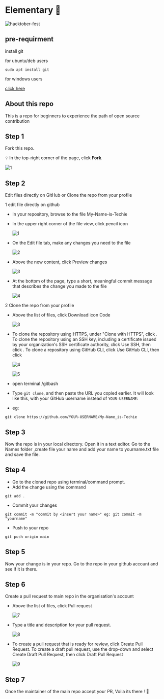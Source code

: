 # Elementary 👶

![hacktober-fest](https://user-images.githubusercontent.com/59057736/138592108-ec6e254d-e63f-4e1b-a1b8-3d1a08d42f0b.png)

## pre-requirment
install git

for ubuntu/deb users 

```
sudo apt install git
```
for windows users
 
 [click here](https://git-scm.com/downloads)
 
## About this repo 

This is a repo for beginners to experience the path of open source contribution


## Step 1

Fork this repo.

💡 In the top-right corner of the page, click **Fork**.

![1](https://docs.github.com/assets/images/help/repository/fork_button.jpg)

## Step 2 

Edit files directly on GitHub or Clone the repo from your profile 

1 edit file directly on github

 * In your repository, browse to the file My-Name-is-Techie
 * In the upper right corner of the file view, click pencil icon
  
   ![1](https://docs.github.com/assets/images/help/repository/edit-file-edit-button.png)

 * On the Edit file tab, make any changes you need to the file

 
   ![2](https://docs.github.com/assets/images/help/repository/edit-readme-light.png)
 
 * Above the new content, click Preview changes

   ![3](https://docs.github.com/assets/images/help/repository/edit-readme-preview-changes.png)

   
 * At the bottom of the page, type a short, meaningful commit message that describes the change you made to the file
 
   ![4](https://docs.github.com/assets/images/help/repository/write-commit-message-quick-pull.png)

2 Clone the repo from your profile 
  
  * Above the list of files, click Download icon Code
  
     ![3](https://docs.github.com/assets/images/help/repository/code-button.png)
   
   * To clone the repository using HTTPS, under "Clone with HTTPS", click  . To clone the repository using an SSH key, including a certificate issued by your   organization's SSH certificate authority, click Use SSH, then click . To clone a repository using GitHub CLI, click Use GitHub CLI, then click 
     
     ![4](https://docs.github.com/assets/images/help/repository/https-url-clone.png)
     
     ![5](https://docs.github.com/assets/images/help/repository/https-url-clone-cli.png)
     
   * open terminal /gitbash 
   * Type ``git clone``, and then paste the URL you copied earlier. It will look like this, with your GitHub username instead of ``YOUR-USERNAME``: 
   * eg:
    
    git clone https://github.com/YOUR-USERNAME/My-Name_is-Techie   

## Step 3

Now the repo is in your local directory. Open it in a text editor. Go to the Names folder ,create file your name and add your name to yourname.txt file and save the file.

## Step 4

- Go to the cloned repo using terminal/command prompt.
- Add the change using the command
```
git add .
```
- Commit your changes 
```
git commit -m "commit by <insert your name>" eg: git commit -m "yourname"
```
- Push to your repo
```
git push origin main
```

## Step 5

Now your change is in your repo. Go to the repo in your github account and see if it is there.

## Step 6

Create a pull request to main repo in the organisation's account

 * Above the list of files, click  Pull request
 
   ![7](https://docs.github.com/assets/images/help/pull_requests/pull-request-start-review-button.png)
  * Type a title and description for your pull request.
    
     ![8](https://docs.github.com/assets/images/help/pull_requests/pullrequest-description.png)
   
   * To create a pull request that is ready for review, click Create Pull Request. To create a draft pull request, use the drop-down and select Create Draft Pull Request, then click Draft Pull Request
     
     ![9](https://docs.github.com/assets/images/help/pull_requests/pullrequest-send.png)



## Step 7

Once the maintainer of the main repo accept your PR, Voila its there ! 🍾

